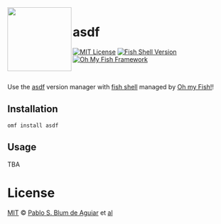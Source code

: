 <img src="https://cdn.rawgit.com/oh-my-fish/oh-my-fish/e4f1c2e0219a17e2c748b824004c8d0b38055c16/docs/logo.svg" align="left" width="144px" height="144px"/>

# asdf

[![MIT License][license-badge]](/LICENSE)
[![Fish Shell Version][version-badge]][fish-shell]
[![Oh My Fish Framework][omf-badge]][omf-link]

<br/>

Use the [asdf][asdf] version manager with [fish shell][fish-shell] managed by
[Oh my Fish!][omf-link]!

## Installation

```fish
omf install asdf
```

## Usage

TBA

# License

[MIT][mit] © [Pablo S. Blum de Aguiar][author] et [al][contributors]


[mit]:           http://opensource.org/licenses/MIT
[author]:        https://github.com/scorphus
[contributors]:  https://github.com/oh-my-fish/plugin-asdf/graphs/contributors
[omf-link]:      https://github.com/oh-my-fish/oh-my-fish
[fish-shell]:    https://fishshell.com
[asdf]:          https://github.com/asdf-vm/asdf

[license-badge]: https://img.shields.io/badge/license-MIT-007EC7.svg?style=flat-square
[version-badge]: https://img.shields.io/badge/fish-v2.2.0+-007EC7.svg?style=flat-square
[omf-badge]:     https://img.shields.io/badge/Oh%20My%20Fish-Framework-007EC7.svg?style=flat-square
